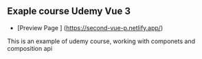 ## Exaple course Udemy Vue 3

- [Preview Page ] (https://second-vue-p.netlify.app/)

This is an example of udemy course, working with componets and composition api